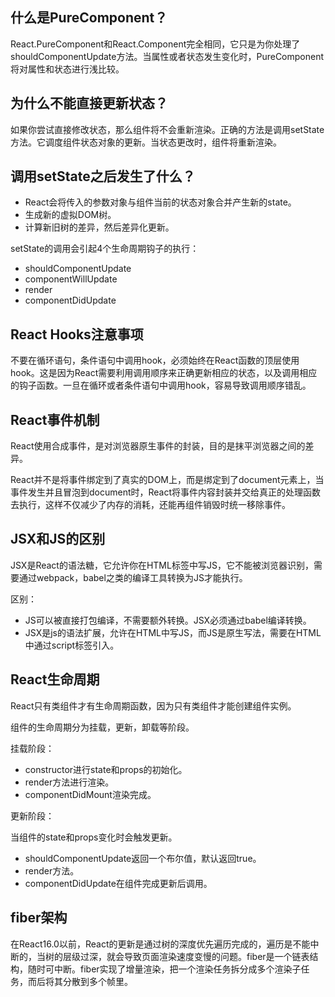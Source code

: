 ## 什么是PureComponent？

React.PureComponent和React.Component完全相同，它只是为你处理了shouldComponentUpdate方法。当属性或者状态发生变化时，PureComponent将对属性和状态进行浅比较。

## 为什么不能直接更新状态？

如果你尝试直接修改状态，那么组件将不会重新渲染。正确的方法是调用setState方法。它调度组件状态对象的更新。当状态更改时，组件将重新渲染。

## 调用setState之后发生了什么？

+ React会将传入的参数对象与组件当前的状态对象合并产生新的state。
+ 生成新的虚拟DOM树。
+ 计算新旧树的差异，然后差异化更新。

setState的调用会引起4个生命周期钩子的执行：

+ shouldComponentUpdate
+ componentWillUpdate
+ render
+ componentDidUpdate

## React Hooks注意事项

不要在循环语句，条件语句中调用hook，必须始终在React函数的顶层使用hook。这是因为React需要利用调用顺序来正确更新相应的状态，以及调用相应的钩子函数。一旦在循环或者条件语句中调用hook，容易导致调用顺序错乱。

## React事件机制

React使用合成事件，是对浏览器原生事件的封装，目的是抹平浏览器之间的差异。

React并不是将事件绑定到了真实的DOM上，而是绑定到了document元素上，当事件发生并且冒泡到document时，React将事件内容封装并交给真正的处理函数去执行，这样不仅减少了内存的消耗，还能再组件销毁时统一移除事件。

## JSX和JS的区别

JSX是React的语法糖，它允许你在HTML标签中写JS，它不能被浏览器识别，需要通过webpack，babel之类的编译工具转换为JS才能执行。

区别：

+ JS可以被直接打包编译，不需要额外转换。JSX必须通过babel编译转换。
+ JSX是js的语法扩展，允许在HTML中写JS，而JS是原生写法，需要在HTML中通过script标签引入。

## React生命周期

React只有类组件才有生命周期函数，因为只有类组件才能创建组件实例。

组件的生命周期分为挂载，更新，卸载等阶段。

挂载阶段：

+ constructor进行state和props的初始化。
+ render方法进行渲染。
+ componentDidMount渲染完成。

更新阶段：

当组件的state和props变化时会触发更新。

+ shouldComponentUpdate返回一个布尔值，默认返回true。
+ render方法。
+ componentDidUpdate在组件完成更新后调用。

## fiber架构

在React16.0以前，React的更新是通过树的深度优先遍历完成的，遍历是不能中断的，当树的层级过深，就会导致页面渲染速度变慢的问题。fiber是一个链表结构，随时可中断。fiber实现了增量渲染，把一个渲染任务拆分成多个渲染子任务，而后将其分散到多个帧里。